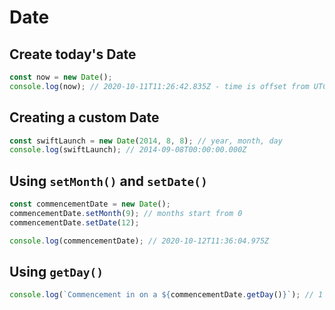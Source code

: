 # Date 

## Create today's Date 

```javascript 
const now = new Date(); 
console.log(now); // 2020-10-11T11:26:42.835Z - time is offset from UTC 
```

## Creating a custom Date 

```javascript 
const swiftLaunch = new Date(2014, 8, 8); // year, month, day
console.log(swiftLaunch); // 2014-09-08T00:00:00.000Z
```

## Using `setMonth()` and `setDate()`

```javascript 
const commencementDate = new Date(); 
commencementDate.setMonth(9); // months start from 0 
commencementDate.setDate(12); 

console.log(commencementDate); // 2020-10-12T11:36:04.975Z
```

## Using `getDay()`

```javascript 
console.log(`Commencement in on a ${commencementDate.getDay()}`); // 1 is Monday
```
